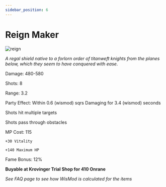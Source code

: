 ```yaml
---
sidebar_position: 6
---
```


# Reign Maker

![reign](https://vwiki.valorserver.com/api/item/picture/reign%20maker)

<i>A regal shield native to a forlorn order of titanweft knights from the planes below, which they seem to have conquered with ease.</i>

Damage: 480-580

Shots: 8

Range: 3.2

Party Effect: Within 0.6 (wismod) sqrs Damaging for 3.4 (wismod) seconds

Shots hit multiple targets

Shots pass through obstacles

MP Cost: 115

    +30 Vitality
    
    +140 Maximum HP

Fame Bonus: 12%

**Buyable at Krovinger Trial Shop for 410 Onrane**

*See FAQ page to see how WisMod is calculated for the items*
